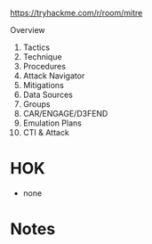 https://tryhackme.com/r/room/mitre

Overview
1. Tactics
2. Technique
3. Procedures
4. Attack Navigator
5. Mitigations
6. Data Sources
7. Groups
8. CAR/ENGAGE/D3FEND
9. Emulation Plans
10. CTI & Attack

# HOK
- none

# Notes